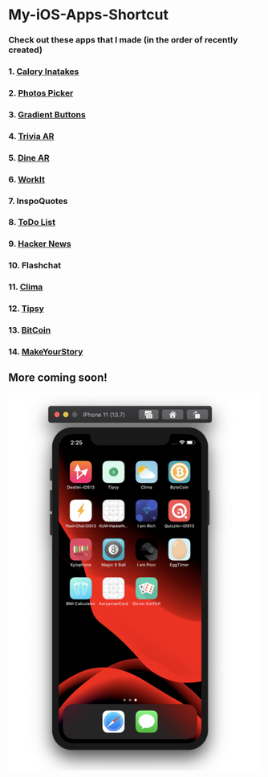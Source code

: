 # My-iOS-Apps-Shortcut

### Check out these apps that I made (in the order of recently created)

### 1. [Calory Inatakes](https://github.com/saini1998/CaloryIntakeApp)
### 2. [Photos Picker](https://github.com/saini1998/PhotoPickerApp)
### 3. [Gradient Buttons](https://github.com/saini1998/GradientButtonsApp)
### 4. [Trivia AR](https://github.com/saini1998/TriviaAR)
### 5. [Dine AR](https://github.com/saini1998/DineAR)
### 6. [WorkIt](https://github.com/saini1998/WorkIt)
### 7. InspoQuotes
### 8. [ToDo List](https://github.com/saini1998/ToDo_List_App)
### 9. [Hacker News](https://github.com/saini1998/HackerNews-App)
### 10. Flashchat
### 11. [Clima](https://github.com/saini1998/HowsTheWeather-App)
### 12. [Tipsy](https://github.com/saini1998/Cal_Tip_App)
### 13. [BitCoin](https://github.com/saini1998/ByteCoin-App)
### 14. [MakeYourStory](https://github.com/saini1998/MakeYourStory)

## More coming soon!

![s](s.png)
